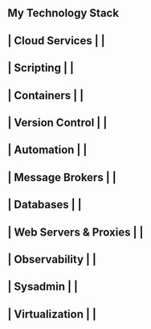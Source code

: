 My Technology Stack
---------------------
| Cloud Services |  | 
---------------------
| Scripting |  |
----------------
| Containers |   |
------------------
| Version Control |  |
----------------------
| Automation |  |
-----------------
| Message Brokers |  |
----------------------
| Databases |  |
----------------
| Web Servers & Proxies |  |
----------------------------
| Observability |  | 
--------------------
| Sysadmin |  | 
---------------
| Virtualization |   |
----------------------
